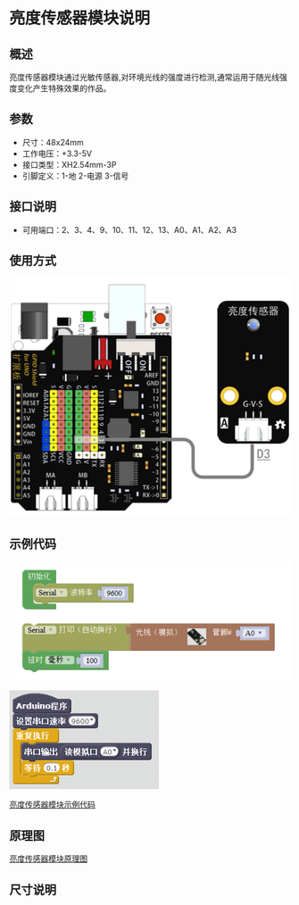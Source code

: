 # 亮度传感器模块说明   

## 概述
亮度传感器模块通过光敏传感器,对环境光线的强度进行检测,通常运用于随光线强度变化产生特殊效果的作品。

## 参数 
- 尺寸：48x24mm
- 工作电压：+3.3-5V
- 接口类型：XH2.54mm-3P
- 引脚定义：1-地 2-电源 3-信号  

## 接口说明
- 可用端口：2、3、4、9、10、11、12、13、A0、A1、A2、A3  

## 使用方式
![](./images/10.png)

## 示例代码
![](./images/88.png)

![](./images/53.png)

[亮度传感器模块示例代码](http://www.haohaodada.com/show.php?id=956410)

## 原理图
[亮度传感器模块原理图](https://github.com/Haohaodada-official/haohaodada-docs/blob/master/%E5%8E%9F%E7%90%86%E5%9B%BE/%E5%85%89%E7%BA%BF%E4%BC%A0%E6%84%9F%E5%99%A8%E6%A8%A1%E5%9D%97.pdf)

## 尺寸说明





